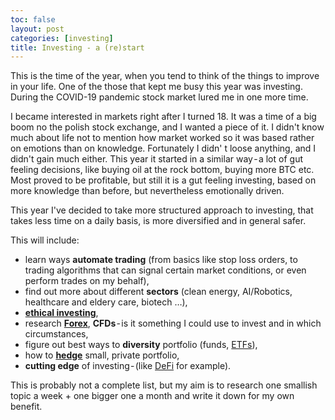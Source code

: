 ```yaml
---
toc: false
layout: post
categories: [investing]
title: Investing - a (re)start
---
```

This is the time of the year, when you tend to think of the things to improve in your life. One of the those that kept me busy this year was investing. During the COVID-19 pandemic stock market lured me in one more time.

I became interested in markets right after I turned 18. It was a time of a big boom no the polish stock exchange, and I wanted a piece of it. I didn't know much about life not to mention how market worked so it was based rather on emotions than on knowledge. Fortunately I didn' t loose anything, and I didn't gain much either. This year it started in a similar way - a lot of gut feeling decisions, like buying oil at the rock bottom, buying more BTC etc. Most proved to be profitable, but still it is a gut feeling investing, based on more knowledge than before, but nevertheless emotionally driven.

This year I've decided to take more structured approach to investing, that takes less time on a daily basis, is more diversified and in general safer.

This will include:

- learn ways **automate trading** (from basics like stop loss orders, to trading algorithms that can signal certain market conditions, or even perform trades on my behalf),
- find out more about different **sectors** (clean energy, AI/Robotics, healthcare and eldery care, biotech …),
- **[ethical investing](https://en.wikipedia.org/wiki/Socially_responsible_investing)**,
- research **[Forex](https://www.babypips.com/learn/forex/what-is-forex)**, **CFDs** - is it something I could use to invest and in which circumstances,
- figure out best ways to **diversity** portfolio (funds, [ETFs](https://en.wikipedia.org/wiki/Exchange-traded_fund)),
- how to **[hedge](https://www.investopedia.com/terms/h/hedge.asp#:~:text=Hedging%20is%20an%20imperfect%20science,cyclical%20and%20counter%2Dcyclical%20stocks.)** small, private portfolio,
- **cutting edge** of investing - (like [DeFi](https://www.coindesk.com/what-is-defi) for example).

This is probably not a complete list, but my aim is to research one smallish topic a week + one bigger one a month and write it down for my own benefit.
